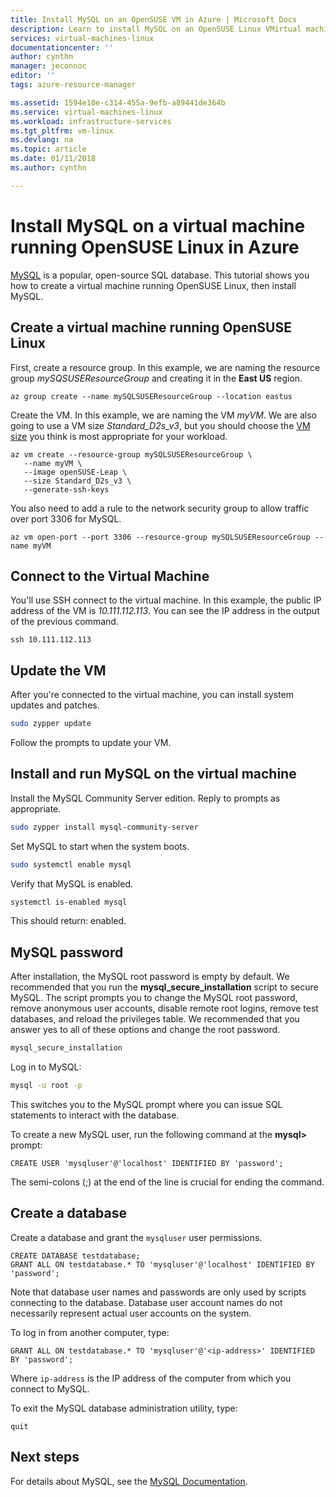 ```yaml
---
title: Install MySQL on an OpenSUSE VM in Azure | Microsoft Docs
description: Learn to install MySQL on an OpenSUSE Linux VMirtual machine in Azure.
services: virtual-machines-linux
documentationcenter: ''
author: cynthn
manager: jeconnoc
editor: ''
tags: azure-resource-manager

ms.assetid: 1594e10e-c314-455a-9efb-a89441de364b
ms.service: virtual-machines-linux
ms.workload: infrastructure-services
ms.tgt_pltfrm: vm-linux
ms.devlang: na
ms.topic: article
ms.date: 01/11/2018
ms.author: cynthn

---
```

# Install MySQL on a virtual machine running OpenSUSE Linux in Azure

[MySQL](http://www.mysql.com) is a popular, open-source SQL database. This tutorial shows you how to create a virtual machine running OpenSUSE Linux, then install MySQL.


## Create a virtual machine running OpenSUSE Linux

First, create a resource group. In this example, we are naming the resource group *mySQSUSEResourceGroup* and creating it in the **East US** region.

```azurecli-interactive
az group create --name mySQLSUSEResourceGroup --location eastus
```

Create the VM. In this example, we are naming the VM *myVM*. We are also going to use a VM size *Standard_D2s_v3*, but you should choose the [VM size](sizes.md) you think is most appropriate for your workload.

```azurecli-interactive
az vm create --resource-group mySQLSUSEResourceGroup \
   --name myVM \
   --image openSUSE-Leap \
   --size Standard_D2s_v3 \
   --generate-ssh-keys
```

You also need to add a rule to the network security group to allow traffic over port 3306 for MySQL.

```azurecli-interactive
az vm open-port --port 3306 --resource-group mySQLSUSEResourceGroup --name myVM
```

## Connect to the Virtual Machine

You'll use SSH connect to the virtual machine. In this example, the public IP address of the VM is *10.111.112.113*. You can see the IP address in the output of the previous command.

```azurecli-interactive  
ssh 10.111.112.113
```

 
## Update the VM
 
After you're connected to the virtual machine, you can install system updates and patches. 
   
```bash
sudo zypper update
```

Follow the prompts to update your VM.

## Install and run MySQL on the virtual machine


Install the MySQL Community Server edition. Reply to prompts as appropriate.

```bash
sudo zypper install mysql-community-server
```
 
 
Set MySQL to start when the system boots. 

```bash
sudo systemctl enable mysql
```
Verify that MySQL is enabled.

```bash
systemctl is-enabled mysql
```

This should return: enabled.


## MySQL password

After installation, the MySQL root password is empty by default. We recommended that you run the **mysql\_secure\_installation** script to secure MySQL. The script prompts you to change the MySQL root password, remove anonymous user accounts, disable remote root logins, remove test databases, and reload the privileges table. We recommended that you answer yes to all of these options and change the root password.


```bash
mysql_secure_installation
```

Log in to MySQL:

```bash  
mysql -u root -p
```
This switches you to the MySQL prompt where you can issue SQL statements to interact with the database.

To create a new MySQL user, run the following command at the **mysql>** prompt:

```   
CREATE USER 'mysqluser'@'localhost' IDENTIFIED BY 'password';
```
   
The semi-colons (;) at the end of the line is crucial for ending the command.


## Create a database


Create a database and grant the `mysqluser` user permissions.

```   
CREATE DATABASE testdatabase;
GRANT ALL ON testdatabase.* TO 'mysqluser'@'localhost' IDENTIFIED BY 'password';
```
   
Note that database user names and passwords are only used by scripts connecting to the database.  Database user account names do not necessarily represent actual user accounts on the system.

To log in from another computer, type:

```   
GRANT ALL ON testdatabase.* TO 'mysqluser'@'<ip-address>' IDENTIFIED BY 'password';
```
   
Where `ip-address` is the IP address of the computer from which you connect to MySQL.


To exit the MySQL database administration utility, type:

```    
quit
```


## Next steps
For details about MySQL, see the [MySQL Documentation](http://dev.mysql.com/doc/index-topic.html).





